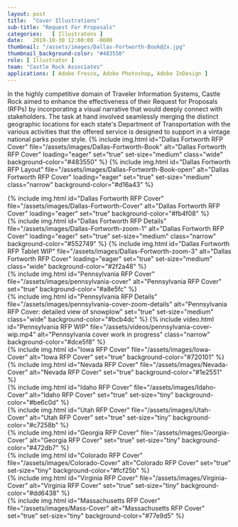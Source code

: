 ```yaml
---
layout: post
title:  "Cover Illustrations"
sub-title: "Request For Proposals"
categories:   [ Illustratons ]
date:   2019-10-30 12:00:00 -0600
thumbnail: "/assets/images/Dallas-Fortworth-Book@2x.jpg"
thumbnail_background-color: "#483550"
role: [ Illustrator ]
team: "Castle Rock Associates"
applications: [ Adobe Fresco, Adobe Photoshop, Adobe InDesign ]
---
```

In the highly competitive domain of Traveler Information Systems, Castle Rock aimed to enhance the effectiveness of their Request for Proposals (RFPs) by incorporating a visual narrative that would deeply connect with stakeholders. The task at hand involved seamlessly merging the distinct geographic locations for each state's Department of Transportation with the various activities that the offered service is designed to support in a vintage national parks poster style.
{% include img.html 
    id="Dallas Fortworth RFP Cover"
    file="/assets/images/Dallas-Fortworth-Book"
    alt="Dallas Fortworth RFP Cover"
    loading="eager"
    set="true"
    set-size="medium"
    class="wide"
    background-color="#483550"
%}
{% include img.html 
    id="Dallas Fortworth RFP Layout"
    file="/assets/images/Dallas-Fortworth-Book-open"
    alt="Dallas Fortworth RFP Cover"
    loading="eager"
    set="true"
    set-size="medium"
    class="narrow"
    background-color="#d16a43"
%}
<div class="gallery_centered shadow">
    {% include img.html 
        id="Dallas Fortworth RFP Cover"
        file="/assets/images/Dallas-Fortworth-Cover"
        alt="Dallas Fortworth RFP Cover"
        loading="eager"
        set="true"
        background-color="#fb4f08"
    %}
</div>
{% include img.html 
    id="Dallas Fortworth RFP Details"
    file="/assets/images/Dallas-Fortworth-zoom-1"
    alt="Dallas Fortworth RFP Cover"
    loading="eager"
    set="true"
    set-size="medium"
    class="narrow"
    background-color="#552749"
%}
{% include img.html 
    id="Dallas Fortworth RFP Tablet WIP"
    file="/assets/images/Dallas-Fortworth-zoom-3"
    alt="Dallas Fortworth RFP Cover"
    loading="eager"
    set="true"
    set-size="medium"
    class="wide"
    background-color="#2f2a48"
%}
<div class="gallery_centered shadow">
    {% include img.html 
        id="Pennsylvania RFP Cover"
        file="/assets/images/pennsylvania-cover"
        alt="Pennsylvania RFP Cover" 
        set="true"
        background-color="#a8e5fc"
    %}
</div>
{% include img.html 
    id="Pennsylvania RFP Details"
    file="/assets/images/pennsylvania-cover-zoom-details"
    alt="Pennsylvania RFP Cover: detailed view of snowplow"
    set="true"
    set-size="medium"
    class="wide"
    background-color="#bcb4dc"
%}
{% include video.html 
    id="Pennsylvania RFP WIP"
    file="/assets/videos/pennsylvania-cover-wip.mp4"
    alt="Pennsylvania cover work in progress"
    class="narrow"
    background-color="#dce5f8"
%}
<div class="gallery_centered shadow">
    {% include img.html 
        id="Iowa RFP Cover"
        file="/assets/images/Iowa-Cover"
        alt="Iowa RFP Cover" 
        set="true"
        background-color="#720101"
    %}
</div>
<div class="gallery_centered shadow">
    {% include img.html 
        id="Nevada RFP Cover"
        file="/assets/images/Nevada-Cover"
        alt="Nevada RFP Cover" 
        set="true"
        background-color="#1e2551"
    %}
</div>
<div class="gallery_centered half shadow">
    {% include img.html 
        id="Idaho RFP Cover"
        file="/assets/images/Idaho-Cover"
        alt="Idaho RFP Cover"
        set="true"
        set-size="tiny"
        background-color="#be6c0d"
    %}
</div>
<div class="gallery_centered half shadow">
    {% include img.html
        id="Utah RFP Cover"
        file="/assets/images/Utah-Cover"
        alt="Utah RFP Cover"
        set="true"
        set-size="tiny"
        background-color="#c7258b"
    %}
</div>
<div class="gallery_centered half shadow">
    {% include img.html
        id="Georgia RFP Cover"
        file="/assets/images/Georgia-Cover"
        alt="Georgia RFP Cover"
        set="true"
        set-size="tiny"
        background-color="#472db7"
    %}
</div>
<div class="gallery_centered half shadow">
    {% include img.html 
        id="Colorado RFP Cover"
        file="/assets/images/Colorado-Cover"
        alt="Colorado RFP Cover"
        set="true"
        set-size="tiny"
        background-color="#fcf25b"
    %}
</div>
<div class="gallery_centered half shadow">
    {% include img.html
        id="Virginia RFP Cover"
        file="/assets/images/Virginia-Cover"
        alt="Virginia RFP Cover"
        set="true"
        set-size="tiny"
        background-color="#dd6438"
    %}
</div>
<div class="gallery_centered half shadow">
    {% include img.html
        id="Massachusetts RFP Cover"
        file="/assets/images/Mass-Cover"
        alt="Massachusetts RFP Cover"
        set="true"
        set-size="tiny"
        background-color="#77e9d5"
    %}
</div>
